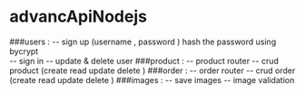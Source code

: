 # advancApiNodejs

###users :
 -- sign up (username , password ) hash the password using bycrypt  
 -- sign in 
 -- update & delete user
###product :
 -- product router
 -- crud product (create read update delete )
###order :
 -- order router
 -- crud order (create read update delete )
###images :
 -- save images 
 -- image validation
 
